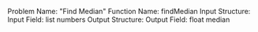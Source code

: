 Problem Name: "Find Median"
Function Name: findMedian
Input Structure:
Input Field: list<int> numbers
Output Structure:
Output Field: float median